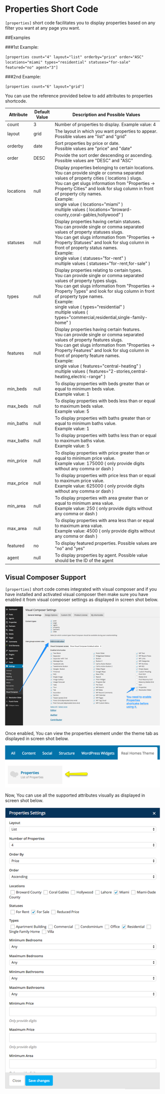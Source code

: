 # Properties Short Code

`[properties]` short code facilitates you to display properties based on any filter you want at any page you want.

##Examples

###1st Example: 

`[properties count="4" layout="list" orderby="price" order="ASC" locations="miami" types="residential" statuses="for-sale" featured="no" agent="3"]`

###2nd Example:
 
`[properties count="6" layout="grid"]`

You can use the reference provided below to add attributes to properties shortcode.

|  Attribute  | Default Value  |  Description and Possible Values  |
|     ---     |  --- | --- |
| count	      | 3    | Number of properties to display. Example value: 4 |
| layout	  | grid | The layout in which you want properties to appear. <br>Possible values are "list" and "grid" |
| orderby	  | date | Sort properties by price or date. <br>Possible values are "price" and "date" |
| order	      | DESC | Provide the sort order descending or ascending. <br>Possible values are "DESC" and "ASC" |
| locations	  | null | Display properties belonging to certain locations.<br> You can provide single or comma separated values of property cities ( locations ) slugs.<br> You can get slugs information from "Properties → Property Cities" and look for slug column in front of property city names.<br> Example:<br> single value ( locations="miami" )<br> multiple values ( locations="broward-county,coral-gables,hollywood" ) |
| statuses    |	null | Display properties having certain statuses.<br> You can provide single or comma separated values of property statuses slugs.<br> You can get slugs information from "Properties → Property Statuses" and look for slug column in front of property status names.<br> Example:<br> single value ( statuses="for-rent" )<br> multiple values ( statuses="for-rent,for-sale" ) |
| types	      | null | Display properties relating to certain types.<br> You can provide single or comma separated values of property types slugs.<br> You can get slugs information from "Properties → Property Types" and look for slug column in front of property type names.<br> Example:<br> single value ( types="residential" )<br> multiple values ( types="commercial,residential,single-family-home" ) |
| features	  | null | Display properties having certain features.<br> You can provide single or comma separated values of property features slugs.<br> You can get slugs information from "Properties → Property Features" and look for slug column in front of property feature names.<br> Example:<br> single value ( features="central-heating" )<br> multiple values ( features="2-stories,central-heating,electric-range" ) |
| min_beds	  | null | To display properties with beds greater than or equal to minimum beds value. <br>Example value: 1 |
| max_beds	  | null | To display properties with beds less than or equal to maximum beds value. <br>Example value: 5 |
| min_baths	  | null | To display properties with baths greater than or equal to minimum baths value. <br>Example value: 1 |
| max_baths	  | null | To display properties with baths less than or equal to maximum baths value. <br>Example value: 5 |
| min_price	  | null | To display properties with price greater than or equal to minimum price value. <br>Example value: 175000 ( only provide digits without any comma or dash ) |
| max_price	  | null | To display properties with price less than or equal to maximum price value. <br>Example value: 625000 ( only provide digits without any comma or dash ) |
| min_area	  | null | To display properties with area greater than or equal to minimum area value. <br>Example value: 250 ( only provide digits without any comma or dash ) |
| max_area	  | null | To display properties with area less than or equal to maximum area value. <br>Example value: 4500 ( only provide digits without any comma or dash )| 
| featured    | no   | To display featured properties. Possible values are "no" and "yes" |
| agent    | null   | To display properties by agent. Possible value should be the ID of the agent |

## Visual Composer Support

`[properties]` short code comes integrated with visual composer and if you have installed and activated visual composer then make sure you have enabled it from visual composer settings as displayed in screen shot below. 

![Real Homes Documentation](images/other-features/vc-settings.png)

Once enabled, You can view the properties element under the theme tab as displayed in screen shot below. 

![Real Homes Documentation](images/other-features/vc-add-element.png)

Now, You can use all the supported attributes visually as displayed in screen shot below. 

![Real Homes Documentation](images/other-features/vc-shortcode-settings.png)

